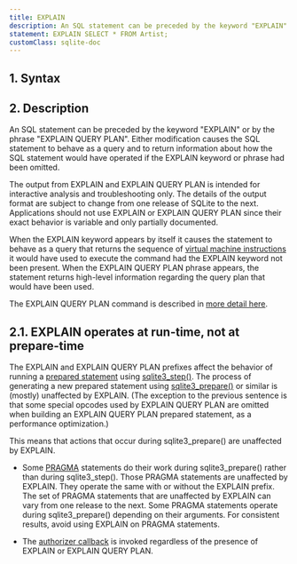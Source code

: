 ```yaml
---
title: EXPLAIN
description: An SQL statement can be preceded by the keyword "EXPLAIN" or by the phrase "EXPLAIN QUERY PLAN".
statement: EXPLAIN SELECT * FROM Artist;
customClass: sqlite-doc
---
```


## 1. Syntax

<!-- do-not-touch-svg-import: 'explain.svg' -->

## 2. Description

An SQL statement can be preceded by the keyword "EXPLAIN" or by the
phrase "EXPLAIN QUERY PLAN". Either modification causes the SQL
statement to behave as a query and to return information about how the
SQL statement would have operated if the EXPLAIN keyword or phrase had
been omitted.

The output from EXPLAIN and EXPLAIN QUERY PLAN is intended for
interactive analysis and troubleshooting only. The details of the output
format are subject to change from one release of SQLite to the next.
Applications should not use EXPLAIN or EXPLAIN QUERY PLAN since their
exact behavior is variable and only partially documented.

When the EXPLAIN keyword appears by itself it causes the statement to
behave as a query that returns the sequence of
<a href="https://www.sqlite.org/opcode.html" target="_blank">virtual
machine instructions</a> it would have used to execute the command had
the EXPLAIN keyword not been present. When the EXPLAIN QUERY PLAN phrase
appears, the statement returns high-level information regarding the
query plan that would have been used.

The EXPLAIN QUERY PLAN command is described in
<a href="https://www.sqlite.org/eqp.html" target="_blank">more detail
here</a>.

## 2.1. EXPLAIN operates at run-time, not at prepare-time

The EXPLAIN and EXPLAIN QUERY PLAN prefixes affect the behavior of
running a <a href="https://www.sqlite.org/c3ref/stmt.html"
target="_blank">prepared statement</a> using
<a href="https://www.sqlite.org/c3ref/step.html"
target="_blank">sqlite3_step()</a>. The process of generating a new
prepared statement using
<a href="https://www.sqlite.org/c3ref/prepare.html"
target="_blank">sqlite3_prepare()</a> or similar is (mostly) unaffected
by EXPLAIN. (The exception to the previous sentence is that some special
opcodes used by EXPLAIN QUERY PLAN are omitted when building an EXPLAIN
QUERY PLAN prepared statement, as a performance optimization.)

This means that actions that occur during sqlite3_prepare() are
unaffected by EXPLAIN.

- Some <a href="https://www.sqlite.org/pragma.html#syntax"
  target="_blank">PRAGMA</a> statements do their work during
  sqlite3_prepare() rather than during sqlite3_step(). Those PRAGMA
  statements are unaffected by EXPLAIN. They operate the same with or
  without the EXPLAIN prefix. The set of PRAGMA statements that are
  unaffected by EXPLAIN can vary from one release to the next. Some
  PRAGMA statements operate during sqlite3_prepare() depending on their
  arguments. For consistent results, avoid using EXPLAIN on PRAGMA
  statements.

- The <a href="https://www.sqlite.org/c3ref/set_authorizer.html"
  target="_blank">authorizer callback</a> is invoked regardless of the
  presence of EXPLAIN or EXPLAIN QUERY PLAN.
